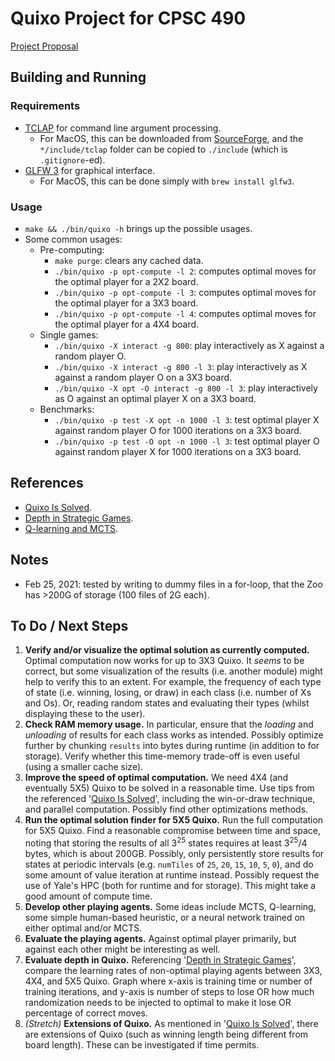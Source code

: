 # Quixo Project for CPSC 490

[Project Proposal](https://docs.google.com/document/d/1R93C6XVNl6pDwXdOTlAuGolf03njDcPjZosSgq-IqNI/edit#)

## Building and Running

### Requirements
- [TCLAP](http://tclap.sourceforge.net/manual.html) for command line argument processing.
  - For MacOS, this can be downloaded from [SourceForge](https://sourceforge.net/projects/tclap/files/), and the `*/include/tclap` folder can be copied to `./include` (which is `.gitignore`-ed).
- [GLFW 3](https://www.glfw.org/) for graphical interface.
  - For MacOS, this can be done simply with `brew install glfw3`.

### Usage
- `make && ./bin/quixo -h` brings up the possible usages.
- Some common usages:
  - Pre-computing:
    - `make purge`: clears any cached data.
    - `./bin/quixo -p opt-compute -l 2`: computes optimal moves for the optimal player for a 2X2 board.
    - `./bin/quixo -p opt-compute -l 3`: computes optimal moves for the optimal player for a 3X3 board.
    - `./bin/quixo -p opt-compute -l 4`: computes optimal moves for the optimal player for a 4X4 board.
  - Single games:
    - `./bin/quixo -X interact -g 800`: play interactively as X against a random player O.
    - `./bin/quixo -X interact -g 800 -l 3`: play interactively as X against a random player O on a 3X3 board.
    - `./bin/quixo -X opt -O interact -g 800 -l 3`: play interactively as O against an optimal player X on a 3X3 board.
  - Benchmarks:
    - `./bin/quixo -p test -X opt -n 1000 -l 3`: test optimal player X against random player O for 1000 iterations on a 3X3 board.
    - `./bin/quixo -p test -O opt -n 1000 -l 3`: test optimal player O against random player X for 1000 iterations on a 3X3 board.

## References
- [Quixo Is Solved](https://arxiv.org/abs/2007.15895).
- [Depth in Strategic Games](https://www.semanticscholar.org/paper/Depth-in-Strategic-Games-Lantz-Isaksen/4dedc67aa2191731bf8cf1822d42cea290e73073).
- [Q-learning and MCTS](https://towardsdatascience.com/deep-reinforcement-learning-and-monte-carlo-tree-search-with-connect-4-ba22a4713e7a).

## Notes
- Feb 25, 2021: tested by writing to dummy files in a for-loop, that the Zoo has >200G of storage (100 files of 2G each).

## To Do / Next Steps
1. **Verify and/or visualize the optimal solution as currently computed.** Optimal computation now works for up to 3X3 Quixo. It _seems_ to be correct, but some visualization of the results (i.e. another module) might help to verify this to an extent. For example, the frequency of each type of state (i.e. winning, losing, or draw) in each class (i.e. number of Xs and Os). Or, reading random states and evaluating their types (whilst displaying these to the user).
2. **Check RAM memory usage.** In particular, ensure that the _loading_ and _unloading_ of results for each class works as intended. Possibly optimize further by chunking `results` into bytes during runtime (in addition to for storage). Verify whether this time-memory trade-off is even useful (using a smaller cache size).
3. **Improve the speed of optimal computation.** We need 4X4 (and eventually 5X5) Quixo to be solved in a reasonable time. Use tips from the referenced '[Quixo Is Solved](https://arxiv.org/abs/2007.15895)', including the win-or-draw technique, and parallel computation. Possibly find other optimizations methods.
4. **Run the optimal solution finder for 5X5 Quixo.** Run the full computation for 5X5 Quixo. Find a reasonable compromise between time and space, noting that storing the results of all 3<sup>25</sup> states requires at least 3<sup>25</sup>/4 bytes, which is about 200GB. Possibly, only persistently store results for states at periodic intervals (e.g. `numTiles` of `25`, `20`, `15`, `10`, `5`, `0`), and do some amount of value iteration at runtime instead. Possibly request the use of Yale's HPC (both for runtime and for storage). This might take a good amount of compute time.
5. **Develop other playing agents.** Some ideas include MCTS, Q-learning, some simple human-based heuristic, or a neural network trained on either optimal and/or MCTS.
6. **Evaluate the playing agents.** Against optimal player primarily, but against each other might be interesting as well.
7. **Evaluate depth in Quixo.** Referencing '[Depth in Strategic Games](https://www.semanticscholar.org/paper/Depth-in-Strategic-Games-Lantz-Isaksen/4dedc67aa2191731bf8cf1822d42cea290e73073)', compare the learning rates of non-optimal playing agents between 3X3, 4X4, and 5X5 Quixo. Graph where x-axis is training time or number of training iterations, and y-axis is number of steps to lose OR how much randomization needs to be injected to optimal to make it lose OR percentage of correct moves.
8. _(Stretch)_ **Extensions of Quixo.** As mentioned in '[Quixo Is Solved](https://arxiv.org/abs/2007.15895)', there are extensions of Quixo (such as winning length being different from board length). These can be investigated if time permits.

